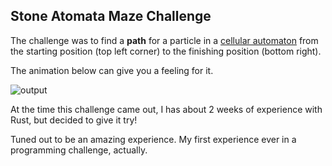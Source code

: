 ## Stone Atomata Maze Challenge

The challenge was to find a **path** for a particle in a [cellular automaton](https://en.wikipedia.org/wiki/Cellular_automaton) from the starting position (top left corner) to the finishing position (bottom right).

The animation below can give you a feeling for it.

![output](https://user-images.githubusercontent.com/60227644/231528356-4862d3b0-8912-414d-993b-5fed7f8dba60.gif)

At the time this challenge came out, I has about 2 weeks of experience with Rust, but decided to give it try!

Tuned out to be an amazing experience. My first experience ever in a programming challenge, actually.
